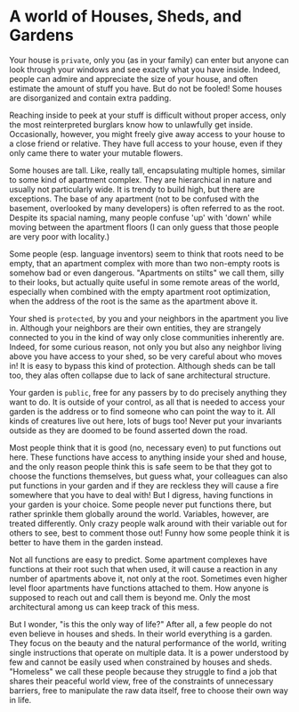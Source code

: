 # A world of Houses, Sheds, and Gardens

Your house is `private`, only you (as in your family) can enter but
anyone can look through your windows and see exactly what you have
inside. Indeed, people can admire and appreciate the size of your
house, and often estimate the amount of stuff you have. But do not be
fooled! Some houses are disorganized and contain extra padding.

Reaching inside to peek at your stuff is difficult without proper
access, only the most reinterpreted burglars know how to unlawfully
get inside. Occasionally, however, you might freely give away access
to your house to a close friend or relative. They have full access to
your house, even if they only came there to water your mutable
flowers.

Some houses are tall. Like, really tall, encapsulating multiple homes,
similar to some kind of apartment complex. They are hierarchical in
nature and usually not particularly wide. It is trendy to build high,
but there are exceptions. The base of any apartment (not to be
confused with the basement, overlooked by many developers) is often
referred to as the root. Despite its spacial naming, many people
confuse 'up' with 'down' while moving between the apartment floors (I
can only guess that those people are very poor with locality.)

Some people (esp. language inventors) seem to think that roots need to
be empty, that an apartment complex with more than two non-empty roots
is somehow bad or even dangerous. "Apartments on stilts" we call them,
silly to their looks, but actually quite useful in some remote areas
of the world, especially when combined with the empty apartment root
optimization, when the address of the root is the same as the
apartment above it.

Your shed is `protected`, by you and your neighbors in the apartment
you live in. Although your neighbors are their own entities, they are
strangely connected to you in the kind of way only close communities
inherently are. Indeed, for some curious reason, not only you but also
any neighbor living above you have access to your shed, so be very
careful about who moves in! It is easy to bypass this kind of
protection. Although sheds can be tall too, they alas often collapse
due to lack of sane architectural structure.

Your garden is `public`, free for any passers by to do precisely
anything they want to do. It is outside of your control, as all that
is needed to access your garden is the address or to find someone who
can point the way to it. All kinds of creatures live out here, lots of
bugs too! Never put your invariants outside as they are doomed to be
found asserted down the road.

Most people think that it is good (no, necessary even) to put
functions out here. These functions have access to anything inside
your shed and house, and the only reason people think this is safe
seem to be that they got to choose the functions themselves, but guess
what, your colleagues can also put functions in your garden and if
they are reckless they will cause a fire somewhere that you have to
deal with!  But I digress, having functions in your garden is your
choice. Some people never put functions there, but rather sprinkle
them globally around the world. Variables, however, are treated
differently. Only crazy people walk around with their variable out for
others to see, best to comment those out! Funny how some people think
it is better to have them in the garden instead.

Not all functions are easy to predict. Some apartment complexes have
functions at their root such that when used, it will cause a reaction
in any number of apartments above it, not only at the root. Sometimes
even higher level floor apartments have functions attached to
them. How anyone is supposed to reach out and call them is beyond
me. Only the most architectural among us can keep track of this mess.

But I wonder, "is this the only way of life?" After all, a few people
do not even believe in houses and sheds. In their world everything is
a garden. They focus on the beauty and the natural performance of the
world, writing single instructions that operate on multiple data. It
is a power understood by few and cannot be easily used when
constrained by houses and sheds. "Homeless" we call these people
because they struggle to find a job that shares their peaceful world
view, free of the constraints of unnecessary barriers, free to
manipulate the raw data itself, free to choose their own way in life.
